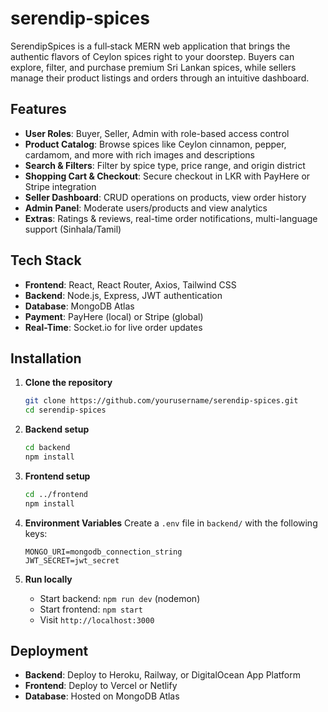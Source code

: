 # serendip-spices

SerendipSpices is a full‑stack MERN web application that brings the authentic flavors of Ceylon spices right to your doorstep. Buyers can explore, filter, and purchase premium Sri Lankan spices, while sellers manage their product listings and orders through an intuitive dashboard.

## Features

* **User Roles**: Buyer, Seller, Admin with role-based access control
* **Product Catalog**: Browse spices like Ceylon cinnamon, pepper, cardamom, and more with rich images and descriptions
* **Search & Filters**: Filter by spice type, price range, and origin district
* **Shopping Cart & Checkout**: Secure checkout in LKR with PayHere or Stripe integration
* **Seller Dashboard**: CRUD operations on products, view order history
* **Admin Panel**: Moderate users/products and view analytics
* **Extras**: Ratings & reviews, real-time order notifications, multi-language support (Sinhala/Tamil)

## Tech Stack

* **Frontend**: React, React Router, Axios, Tailwind CSS
* **Backend**: Node.js, Express, JWT authentication
* **Database**: MongoDB Atlas
* **Payment**: PayHere (local) or Stripe (global)
* **Real-Time**: Socket.io for live order updates

##  Installation

1. **Clone the repository**

   ```bash
   git clone https://github.com/yourusername/serendip-spices.git
   cd serendip-spices
   ```
2. **Backend setup**

   ```bash
   cd backend
   npm install
   ```
3. **Frontend setup**

   ```bash
   cd ../frontend
   npm install
   ```
4. **Environment Variables**
   Create a `.env` file in `backend/` with the following keys:

   ```env
   MONGO_URI=mongodb_connection_string
   JWT_SECRET=jwt_secret
   ```
5. **Run locally**

   * Start backend: `npm run dev` (nodemon)
   * Start frontend: `npm start`
   * Visit `http://localhost:3000`

## Deployment

* **Backend**: Deploy to Heroku, Railway, or DigitalOcean App Platform
* **Frontend**: Deploy to Vercel or Netlify
* **Database**: Hosted on MongoDB Atlas
